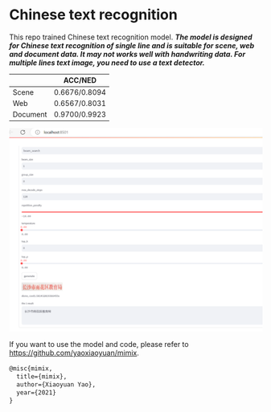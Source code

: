 # Chinese text recognition

This repo trained Chinese text recognition model\. ***The model is designed for Chinese text recognition of single line and is suitable for scene, web and document data. It may not works well with handwriting data. For multiple lines text image, you need to use a text detector\.*** 

|          | ACC/NED       |
| -------- | ------------- |
| Scene    | 0.6676/0.8094 |
| Web      | 0.6567/0.8031 |
| Document | 0.9700/0.9923 |

![image](pic/streamlit.png)

If you want to use the model and code, please refer to https://github.com/yaoxiaoyuan/mimix.

```
@misc{mimix,
  title={mimix},
  author={Xiaoyuan Yao},
  year={2021}
}
```

